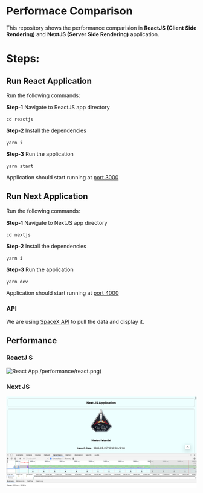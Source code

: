 # Performace Comparison

This repository shows the performance comparision in **ReactJS (Client Side Rendering)** and **NextJS (Server Side Rendering)** application.

# Steps:

## Run React Application

Run the following commands:

**Step-1** Navigate to ReactJS app directory

`cd reactjs`

**Step-2** Install the dependencies

`yarn i`

**Step-3** Run the application

`yarn start`

Application should start running at [port 3000](http://localhost:3000/)

## Run Next Application

Run the following commands:

**Step-1** Navigate to NextJS app directory

`cd nextjs`

**Step-2** Install the dependencies

`yarn i`

**Step-3** Run the application

`yarn dev`

Application should start running at [port 4000](http://localhost:4000/)

### API

We are using [SpaceX API](https://api.spacexdata.com/v3/launches) to pull the data and display it.

## Performance

### ReactJ S

![React App]()./performance/react.png)

### Next JS

![Next App](./performance/next.png)
